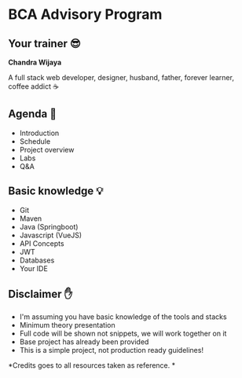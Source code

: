 # BCA Advisory Program

## Your trainer 😎
**Chandra Wijaya**

A full stack web developer, designer, husband, father, forever learner, coffee addict ☕

## Agenda 📒
- Introduction
- Schedule
- Project overview
- Labs
- Q&A

## Basic knowledge 💡
- Git
- Maven
- Java (Springboot)
- Javascript (VueJS)
- API Concepts
- JWT
- Databases
- Your IDE

## Disclaimer ✋

- I'm assuming you have basic knowledge of the tools and stacks
- Minimum theory presentation
- Full code will be shown not snippets, we will work together on it
- Base project has already been provided
- This is a simple project, not production ready guidelines!


*Credits goes to all resources taken as reference. *
